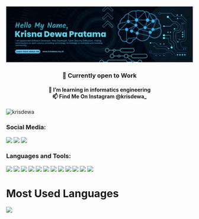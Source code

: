 ![banner](https://raw.githubusercontent.com/krisdewa/krisdewa/main/banner-sip.png)
<h3 align="center">👋 Currently open to Work</h3>
<h4 align="center">🌱 I’m learning in informatics engineering <br> 📫 Find Me On Instagram @krisdewa_</h3>
<h4 align="center"></h3>

<p align="left"> <img src="https://komarev.com/ghpvc/?username=krisdewa&label=Profile%20views&color=0e75b6&style=flat" alt="krisdewa" /> </p>
<h3 align="left">Social Media:</h3>
<a href="https://www.instagram.com/krisdewa_/?hl=id"><img src="https://img.shields.io/badge/Instagram-E4405F?style=for-the-badge&logo=instagram&logoColor=white"></a>
<a href="https://www.linkedin.com/in/krisna-dewa-pratama-9aa907153/"><img src="https://img.shields.io/badge/LinkedIn-0077B5?style=for-the-badge&logo=linkedin&logoColor=white"></a>
<a href="https://www.youtube.com/channel/UCcFXtJI7vNklL6XHSevgXZg"><img src="https://img.shields.io/badge/YouTube-FF0000?style=for-the-badge&logo=youtube&logoColor=white"></a>

<h3 align="left">Languages and Tools:</h3>
<a href="#"><img src="https://img.shields.io/badge/HTML5-E34F26?style=for-the-badge&logo=html5&logoColor=white"></a>
<a href="#"><img src="https://img.shields.io/badge/CSS3-1572B6?style=for-the-badge&logo=css3&logoColor=white"></a>
<a href="#"><img src="https://img.shields.io/badge/PHP-777BB4?style=for-the-badge&logo=php&logoColor=white"></a>
<a href="#"><img src="https://img.shields.io/badge/Laravel-FF2D20?style=for-the-badge&logo=laravel&logoColor=white"></a>
<a href="#"><img src="https://img.shields.io/badge/JavaScript-F7DF1E?style=for-the-badge&logo=javascript&logoColor=black"></a>
<a href="#"><img src="https://img.shields.io/badge/MySQL-00000F?style=for-the-badge&logo=mysql&logoColor=white"></a>
<a href="#"><img src="https://img.shields.io/badge/Bootstrap-563D7C?style=for-the-badge&logo=bootstrap&logoColor=white"></a>
<a href="#"><img src=" https://img.shields.io/badge/Python-3776AB?style=for-the-badge&logo=python&logoColor=white"></a>
<a href="#"><img src="https://img.shields.io/badge/Java-ED8B00?style=for-the-badge&logo=java&logoColor=white"></a>
<a href="#"><img src="https://img.shields.io/badge/C%2B%2B-00599C?style=for-the-badge&logo=c%2B%2B&logoColor=white"></a>
<a href="#"><img src="https://img.shields.io/badge/MySQL-00000F?style=for-the-badge&logo=mysql&logoColor=white"></a>
<a href="#"><img src="https://img.shields.io/badge/Python-3776AB?style=for-the-badge&logo=python&logoColor=white"></a>
<!-- <a href="#"><img src=" "></a>
<a href="#"><img src=" "></a>
<a href="#"><img src=" "></a>
<a href="#"><img src=" "></a>
<a href="#"><img src=" "></a>
<a href="#"><img src=" "></a>
<a href="#"><img src=" "></a>
<a href="#"><img src=" "></a> -->


# Most Used Languages
<a href="#"><img src="https://github-readme-stats.vercel.app/api/top-langs/?username=krisdewa&theme=blue-green"></a>

